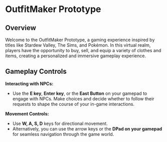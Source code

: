 # OutfitMaker Prototype

## Overview

Welcome to the OutfitMaker Prototype, a gaming experience inspired by titles like Stardew Valley, The Sims, and Pokémon. In this virtual realm, players have the opportunity to buy, sell, and equip a variety of clothes and items, creating a personalized and immersive gameplay experience.

## Gameplay Controls

**Interacting with NPCs:**

- Use the **E key**, **Enter key**, or the **East Button** on your gamepad to engage with NPCs. Make choices and decide whether to follow their requests to shape the course of your in-game interactions.

**Movement Controls:**

- Use **W, A, S, D** keys for directional movement.
- Alternatively, you can use the arrow keys or the **DPad on your gamepad** for seamless navigation through the game world.
